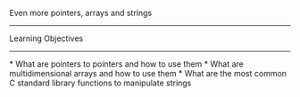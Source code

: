  Even more pointers, arrays and strings
    <hr>

 Learning Objectives

   <hr>
 * What are pointers to pointers and how to use them
 * What are multidimensional arrays and how to use them
 * What are the most common C standard library functions to manipulate strings

